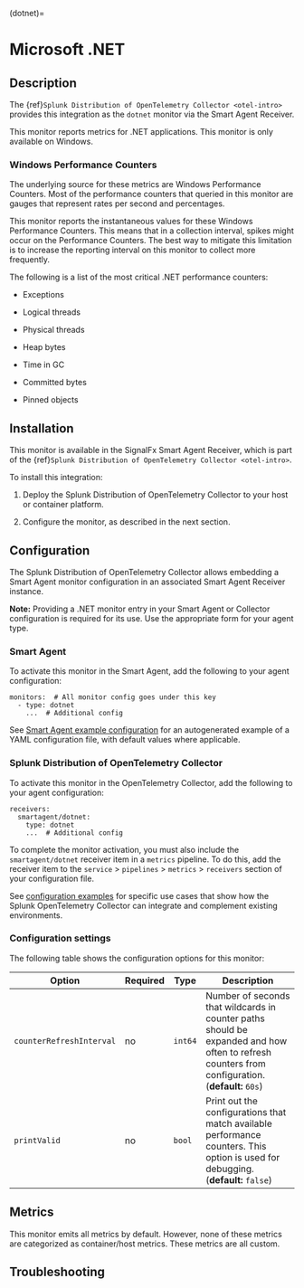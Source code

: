 (dotnet)=

# Microsoft .NET

<meta name="description" content="Documentation on the dotnet monitor">

## Description

The {ref}`Splunk Distribution of OpenTelemetry Collector <otel-intro>` provides this integration as the `dotnet` monitor via the Smart Agent Receiver.

This monitor reports metrics for .NET applications. This monitor is only available on Windows.

### Windows Performance Counters

The underlying source for these metrics are Windows Performance Counters. Most of the performance counters that queried in this monitor are gauges that represent rates per second and percentages.

This monitor reports the instantaneous values for these Windows Performance Counters. This means that in a collection interval, spikes might occur on the Performance Counters. The best way to mitigate this limitation is to increase the reporting interval on this monitor to collect more frequently.

The following is a list of the most critical .NET performance counters:

* Exceptions

* Logical threads

* Physical threads

* Heap bytes

* Time in GC

* Committed bytes

* Pinned objects


## Installation

This monitor is available in the SignalFx Smart Agent Receiver, which is part of the {ref}`Splunk Distribution of OpenTelemetry Collector <otel-intro>`.

To install this integration:

1. Deploy the Splunk Distribution of OpenTelemetry Collector to your host or container platform.

2. Configure the monitor, as described in the next section.


## Configuration

The Splunk Distribution of OpenTelemetry Collector allows embedding a Smart Agent monitor configuration in an associated Smart Agent Receiver instance.

**Note:** Providing a .NET monitor entry in your Smart Agent or Collector configuration is required for its use. Use the appropriate form for your agent type.

### Smart Agent

To activate this monitor in the Smart Agent, add the following to your agent configuration:

```
monitors:  # All monitor config goes under this key
  - type: dotnet
    ...  # Additional config
```

See <a href="https://docs.splunk.com/Observability/gdi/smart-agent/smart-agent-resources.html#configure-the-smart-agent" target="_blank">Smart Agent example configuration</a> for an autogenerated example of a YAML configuration file, with default values where applicable.

### Splunk Distribution of OpenTelemetry Collector

To activate this monitor in the OpenTelemetry Collector, add the following to your agent configuration:

```
receivers:
  smartagent/dotnet:
    type: dotnet
    ...  # Additional config
```

To complete the monitor activation, you must also include the `smartagent/dotnet` receiver item in a `metrics` pipeline. To do this, add the receiver item to the `service` > `pipelines` > `metrics` > `receivers` section of your configuration file.

See <a href="https://github.com/signalfx/splunk-otel-collector/tree/main/examples" target="_blank">configuration examples</a> for specific use cases that show how the Splunk OpenTelemetry Collector can integrate and complement existing environments.

### Configuration settings

The following table shows the configuration options for this monitor:

| Option | Required | Type | Description |
| --- | --- | --- | --- |
| `counterRefreshInterval` | no | `int64` | Number of seconds that wildcards in counter paths should be expanded and how often to refresh counters from configuration. (**default:** `60s`) |
| `printValid` | no | `bool` | Print out the configurations that match available performance counters. This option is used for debugging. (**default:** `false`) |


## Metrics

This monitor emits all metrics by default. However, none of these metrics are categorized as container/host metrics. These metrics are all custom.

<div class="metrics-yaml" url="https://raw.githubusercontent.com/signalfx/integrations/master/dotnet/metrics.yaml"></div>

## Troubleshooting

```{include} /_includes/troubleshooting.md
```
